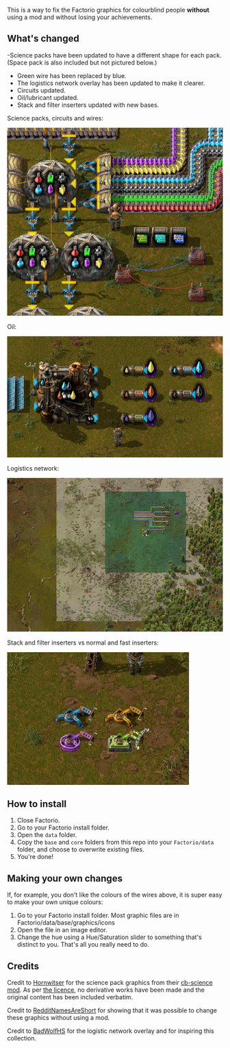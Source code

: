 This is a way to fix the Factorio graphics for colourblind people **without** using a mod and without losing your achievements.

## What's changed

-Science packs have been updated to have a different shape for each pack. (Space pack is also included but not pictured below.)
- Green wire has been replaced by blue.
- The logistics network overlay has been updated to make it clearer.
- Circuits updated.
- Oil/lubricant updated.
- Stack and filter inserters updated with new bases.

Science packs, circuits and wires:

![Science packs, circuits and wires](example1.jpg)

Oil:

![Oil](example2.jpg)

Logistics network:

![Logistics network](example3.jpg)

Stack and filter inserters vs normal and fast inserters:

![Inserters](example4.jpg)

## How to install

1. Close Factorio.
2. Go to your Factorio install folder.
3. Open the `data` folder.
4. Copy the `base` and `core` folders from this repo into your `Factorio/data` folder, and choose to overwrite existing files.
5. You're done!

## Making your own changes

If, for example, you don't like the colours of the wires above, it is super easy to make your own unique colours:

1. Go to your Factorio install folder. Most graphic files are in Factorio/data/base/graphics/icons
2. Open the file in an image editor.
3. Change the hue using a Hue/Saturation slider to something that's distinct to you. That's all you really need to do.

## Credits

Credit to [Hornwitser](https://mods.factorio.com/user/hornwitser) for the science pack graphics from their [cb-science mod](https://mods.factorio.com/mod/cb-science).
As per [the licence](https://creativecommons.org/licenses/by-nc-nd/4.0/), no derivative works have been made
and the original content has been included verbatim.

Credit to [RedditNamesAreShort](https://www.reddit.com/r/factorio/comments/6ba2jj/im_color_blind_and_cant_see_the_orange_and_green/dhkxnv8/) for showing that it was possible to change these graphics 
without using a mod.

Credit to [BadWolfHS](https://www.reddit.com/r/factorio/comments/6ba2jj/im_color_blind_and_cant_see_the_orange_and_green/) for the logistic network overlay and for inspiring this collection.
